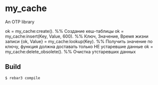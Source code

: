 my_cache
=====

An OTP library

ok = my_cache:create().                %% Создание кеш-таблицы
ok = my_cache:insert(Key, Value, 600). %% Ключ, Значение, Время жизни записи
{ok, Value} = my_cache:lookup(Key).    %% Получить значение по ключу, функция должна доставать только НЕ устаревшие данные
ok = my_cache:delete_obsolete().       %% Очистка утстаревших данных

Build
-----

    $ rebar3 compile

